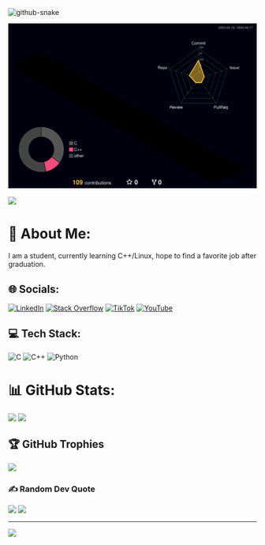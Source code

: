   <picture>
  <source media="(prefers-color-scheme: dark)" srcset="https://github.com/Pingquan2024/Pingquan2024/blob/output/github-contribution-grid-snake-dark.svg" />
  <source media="(prefers-color-scheme: light)" srcset="https://github.com/Pingquan2024/Pingquan2024/blob/output/github-contribution-grid-snake.svg" />
  <img alt="github-snake" src="github-snake.svg" />
</picture>

![profile-3d-contrib](./profile-3d-contrib/profile-night-rainbow.svg)

<img src="https://www.animatedimages.org/data/media/562/animated-line-image-0184.gif" width="1920"/>

# 💫 About Me:
I am a student, currently learning C++/Linux, hope to find a favorite job after graduation.


## 🌐 Socials:
[![LinkedIn](https://img.shields.io/badge/LinkedIn-%230077B5.svg?logo=linkedin&logoColor=white)](https://linkedin.com/in/付平权) 
[![Stack Overflow](https://img.shields.io/badge/-Stackoverflow-FE7A16?logo=stack-overflow&logoColor=white)](https://stackoverflow.com/users/user24431214) 
[![TikTok](https://img.shields.io/badge/TikTok-%23000000.svg?logo=TikTok&logoColor=white)](https://tiktok.com/@zero00seven) 
[![YouTube](https://img.shields.io/badge/YouTube-%23FF0000.svg?logo=YouTube&logoColor=white)](https://youtube.com/@user-my8sc6gx9k) 
     

## 💻 Tech Stack:
![C](https://img.shields.io/badge/c-%2300599C.svg?style=flat&logo=c&logoColor=white) 
![C++](https://img.shields.io/badge/c++-%2300599C.svg?style=flat&logo=c%2B%2B&logoColor=white) 
![Python](https://img.shields.io/badge/python-3670A0?style=flat&logo=python&logoColor=ffdd54)


# 📊 GitHub Stats:
![](https://github-readme-stats.vercel.app/api?username=Pingquan2024&theme=nightowl&hide_border=false&include_all_commits=false&count_private=false)
![](https://github-readme-streak-stats.herokuapp.com/?user=Pingquan2024&theme=nightowl&hide_border=false)
<!-- ![](https://github-readme-stats.vercel.app/api/top-langs/?username=Pingquan2024&theme=nightowl&hide_border=false&include_all_commits=false&count_private=false&layout=compact) -->

## 🏆 GitHub Trophies
![](https://github-profile-trophy.vercel.app/?username=Pingquan2024&theme=juicyfresh&no-frame=true&no-bg=true&margin-w=4)

### ✍️ Random Dev Quote
![](https://quotes-github-readme.vercel.app/api?type=horizontal&theme=gruvbox)
<img src='https://randommeme-five.vercel.app/' style="height: 400px;"/>

---
[![](https://visitcount.itsvg.in/api?id=Pingquan2024&icon=4&color=12)](https://visitcount.itsvg.in)

<!-- Proudly created with GPRM ( https://gprm.itsvg.in ) -->
